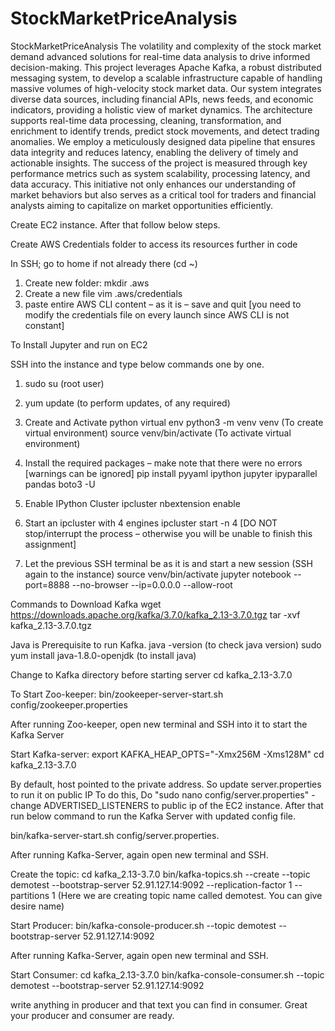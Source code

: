 # StockMarketPriceAnalysis
StockMarketPriceAnalysis
The volatility and complexity of the stock market demand advanced solutions for real-time data analysis to drive informed decision-making. This project leverages Apache Kafka, a robust distributed messaging system, to develop a scalable infrastructure capable of handling massive volumes of high-velocity stock market data. Our system integrates diverse data sources, including financial APIs, news feeds, and economic indicators, providing a holistic view of market dynamics. The architecture supports real-time data processing, cleaning, transformation, and enrichment to identify trends, predict stock movements, and detect trading anomalies. We employ a meticulously designed data pipeline that ensures data integrity and reduces latency, enabling the delivery of timely and actionable insights. The success of the project is measured through key performance metrics such as system scalability, processing latency, and data accuracy. This initiative not only enhances our understanding of market behaviors but also serves as a critical tool for traders and financial analysts aiming to capitalize on market opportunities efficiently.

Create EC2 instance. After that follow below steps.

Create AWS Credentials folder to access its resources further in code

In SSH; go to home if not already there (cd ~)

1. Create new folder:
mkdir .aws
2. Create a new file
vim .aws/credentials
3. paste entire AWS CLI content – as it is – save and quit
[you need to modify the credentials file on every launch since AWS CLI is not constant]

To Install Jupyter and run on EC2

SSH into the instance and type below commands one by one.

1. sudo su (root user) 

2. yum update (to perform updates, of any required)

3. Create and Activate python virtual env 
python3 -m venv venv (To create virtual environment)
source venv/bin/activate (To activate virtual environment)

4. Install the required packages – make note that there were no errors [warnings can be ignored]
pip install pyyaml ipython jupyter ipyparallel pandas boto3 -U

5. Enable IPython Cluster
ipcluster nbextension enable

6. Start an ipcluster with 4 engines
ipcluster start -n 4
[DO NOT stop/interrupt the process – otherwise you will be unable to finish this assignment]

7. Let the previous SSH terminal be as it is and start a new session (SSH again to the instance)
source venv/bin/activate
jupyter notebook --port=8888 --no-browser --ip=0.0.0.0 --allow-root

Commands to Download Kafka
wget https://downloads.apache.org/kafka/3.7.0/kafka_2.13-3.7.0.tgz
tar -xvf kafka_2.13-3.7.0.tgz

Java is Prerequisite to run Kafka. 
java -version (to check java version)
sudo yum install java-1.8.0-openjdk	 (to install java)

Change to Kafka directory before starting server
cd kafka_2.13-3.7.0

To Start Zoo-keeper:
bin/zookeeper-server-start.sh config/zookeeper.properties

After running Zoo-keeper, open new terminal and SSH into it to start the Kafka Server


Start Kafka-server:
export KAFKA_HEAP_OPTS="-Xmx256M -Xms128M"
cd kafka_2.13-3.7.0

By default, host pointed to the private address. So update server.properties to run it on public IP 
To do this, Do "sudo nano config/server.properties" - change ADVERTISED_LISTENERS to public ip of the EC2 instance. After that run below command to run the Kafka Server with updated config file.

bin/kafka-server-start.sh config/server.properties.

After running Kafka-Server, again open new terminal and SSH.

Create the topic:
cd kafka_2.13-3.7.0
bin/kafka-topics.sh --create --topic demotest --bootstrap-server 52.91.127.14:9092 --replication-factor 1 --partitions 1 (Here we are creating topic name called demotest. You can give desire name)

Start Producer:
bin/kafka-console-producer.sh --topic demotest --bootstrap-server 52.91.127.14:9092

After running Kafka-Server, again open new terminal and SSH.

Start Consumer:
cd kafka_2.13-3.7.0
bin/kafka-console-consumer.sh --topic demotest --bootstrap-server 52.91.127.14:9092

write anything in producer and that text you can find in consumer. Great your producer and consumer are ready.
